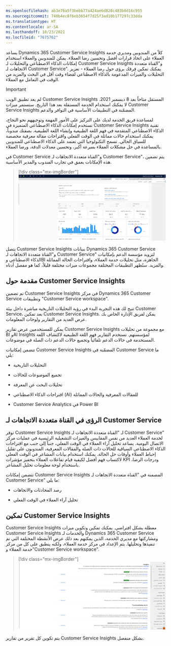 ```yaml
---
ms.openlocfilehash: ab3e76a5f3bebb77a424ae6d828c483b0d16c955
ms.sourcegitcommit: 748b4ec8f6eb3654f7d25f3ad10b177297c33dda
ms.translationtype: HT
ms.contentlocale: ar-SA
ms.lasthandoff: 10/23/2021
ms.locfileid: "7675762"
---
```

يساعد Dynamics 365 Customer Service Insights كلاً من المندوبين ومديري خدمة العملاء على اتخاذ قرارات أفضل وتحسين رضا العملاء. يمكن للمندوبين والعملاء استخدام إمكانات الذكاء الاصطناعي والتحليلات لـ Customer Service Insights و"القناة متعددة الاتجاهات لـ Customer Service". يمكنك تمكين فِرقك برؤى حول رضا العملاء - تعزيز التحليلات والميزات المدعومة بالذكاء الاصطناعي لقضاء وقت أقل في البحث والمزيد من الوقت في التعامل مع العملاء.

> [!IMPORTANT]
> لم يعد تطبيق الويب Customer Service Insights المستقل متاحاً بعد 8 ديسمبر 2021. لا يمكنك استخدام الخدمة المستقلة بعد هذا التاريخ. ستستمر ميزات Customer Service Insights المضمّنة في التطبيقات الأساسية في التوافر والدعم.

لمساعدة فريق الخدمة لديك على التركيز على الأمور المهمة وتوجيههم نحو النجاح، تستخدم إمكانات الذكاء الاصطناعي المتميزة في Customer Service Insights تقنية الذكاء الاصطناعي المتقدمة في فهم اللغة الطبيعية وإنشاء اللغة الطبيعية. بصفتك مندوباً، يمكنك استخدام حالات مماثلة في الوقت الفعلي واقتراحات مقالة معرفية مخصصة للسياق الحالي. تسمح التكنولوجيا التي تعتمد على الذكاء الاصطناعي للمندوبين بالمساعدة في حل مشكلات العملاء بسرعة أكبر، وتحسين معدلات الدقة، ورضا العملاء.

في Customer Service و"القناة متعددة الاتجاهات لـ Customer Service"، يتم تضمين هذه الإمكانات بعمق في تجارب المندوب والمدير الأساسية.

> [!div class="mx-imgBorder"]
> [![لقطة شاشة للنافذة الرئيسية في Customer Service Insights.](../media/1-customer-service-insights.png)](../media/1-customer-service-insights.png#lightbox)

يتصل Customer Service Insights ببيانات Dynamics 365 Customer Service و"القناة متعددة الاتجاهات لـ Customer Service" لتزويد مؤسسة الدعم بإمكانيات الذكاء الاصطناعي وBI الجاهزة، مثل تحليلات خدمة العملاء، واقتراحات الحالة المماثلة والمزيد. ستُظهر التطبيقات المختلفة مجموعات ميزات مختلفة قليلاً، كما هو مفصل أدناه.

## <a name="introduction-to-customer-service-insights"></a>مقدمة حول Customer Service Insights

تم تضمين Customer Service Insights في مركز Dynamics 365 Customer Service وتطبيقات "Customer Service workspace".

تتيح لك هذه التجربة البدء في رؤية التحليلات التاريخية مباشرة داخل بيئة Customer Service، بعد تمكين Customer Service Insights. يمكن لفريق الإدارة الخاص بك عرض العديد من التقارير ولوحات المعلومات.

يمكن للمستخدمين عرض تقارير Customer Service Insights مع مجموعة من تحليلات BI وAI Insights لمؤسستهم. تستخدم التقارير فهم اللغة الطبيعية لاكتشاف اللغة المستخدمة في حالات الدعم تلقائياً وتجميع حالات الدعم ذات الصلة في موضوعات.

تتضمن إمكانيات Customer Service Insights المضمّنة في Customer Service ما يلي:

- التحليلات التاريخية

- تجميع الموضوعات للحالات

- تحليلات البحث عن المعرفة

- اقتراحات الذكاء الاصطناعي (AI) للمقالات المعرفية والحالات المماثلة

- Customer Service Analytics في Power BI

## <a name="insights-in-omnichannel-for-customer-service-app"></a>الرؤى في القناة متعددة الاتجاهات لـ Customer Service

توفر Customer Service Insights لـ "القناة متعددة الاتجاهات لـ Customer Service" لخدمة العملاء العديد من نفس المقاييس والميزات التشغيلية الرئيسية في عمليات مركز الاتصال اليومية. يساعد تحليل آراء العملاء في الوقت الفعلي، جنباً إلى جنب مع اقتراحات الذكاء الاصطناعي السياقية للحالات ذات الصلة والمقالات المعرفية، المندوبون على تقليل إحباط العملاء وأوقات حل الحالة. يمكنك استخدام بيانات المشاعر في الوقت الفعلي لاكتساب فهم أفضل لكيفية قيام تفاعلات العملاء بتحفيز مؤشرات KPI ودرجات الرضا، باستخدام لوحة معلومات تحليل المشاعر.

تتضمن إمكانات Customer Service Insights المضمنة في "القناة متعددة الاتجاهات لـ Customer Service" ما يلي:

- رصد المحادثات والاتجاهات

- تحليل آراء العملاء في الوقت الفعلي

## <a name="enabling-customer-service-insights"></a>تمكين Customer Service Insights

Customer Service Insights معطلة بشكل افتراضي. يمكنك تمكين وتكوين ميزات Customer Service Insights والخدمات لـ Dynamics 365 Customer Service ومشاركتها مع مديري الخدمة، الذين يمكنهم بعد ذلك عرض الأنشطة المختلفة التي تم تنفيذها وتحليلها. يتم الإعداد في مركز خدمة العملاء، ولكنه ينطبق على كل من مركز خدمة العملاء و"Customer Service workspace".

> [!div class="mx-imgBorder"]
> [![لقطة شاشة لخيارات إعداد Customer Service Insights.](../media/1-enable-analyticsinsights.png)](../media/1-enable-analyticsinsights.png#lightbox)

يتم تكوين كل تقرير من تقارير Customer Service Insights بشكل منفصل.
